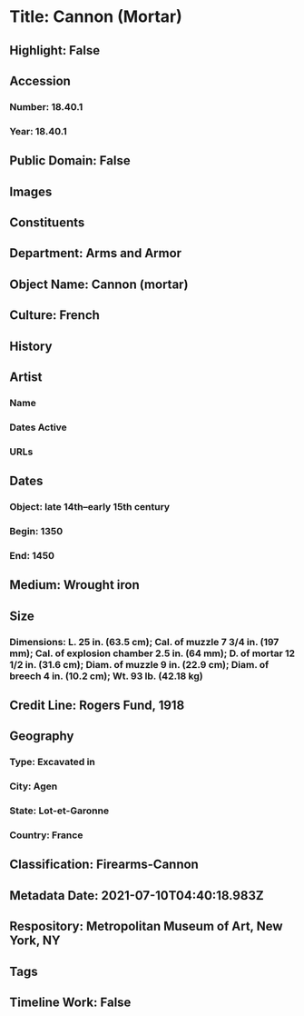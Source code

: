 # Title: Cannon (Mortar)
## Highlight: False
## Accession
### Number: 18.40.1
### Year: 18.40.1
## Public Domain: False
## Images
## Constituents
## Department: Arms and Armor
## Object Name: Cannon (mortar)
## Culture: French
## History
## Artist
### Name
### Dates Active
### URLs
## Dates
### Object: late 14th–early 15th century
### Begin: 1350
### End: 1450
## Medium: Wrought iron
## Size
### Dimensions: L. 25 in. (63.5 cm); Cal. of muzzle 7 3/4 in. (197 mm); Cal. of explosion chamber 2.5 in. (64 mm); D. of mortar 12 1/2 in. (31.6 cm); Diam. of muzzle 9 in. (22.9 cm); Diam. of breech 4 in. (10.2 cm); Wt. 93 lb. (42.18 kg)
## Credit Line: Rogers Fund, 1918
## Geography
### Type: Excavated in
### City: Agen
### State: Lot-et-Garonne
### Country: France
## Classification: Firearms-Cannon
## Metadata Date: 2021-07-10T04:40:18.983Z
## Respository: Metropolitan Museum of Art, New York, NY
## Tags
## Timeline Work: False